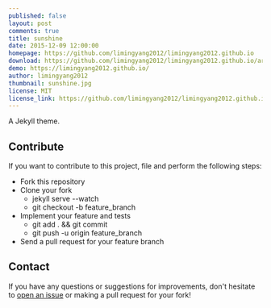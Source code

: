 ```yaml
---
published: false
layout: post
comments: true
title: sunshine
date: 2015-12-09 12:00:00
homepage: https://github.com/limingyang2012/limingyang2012.github.io
download: https://github.com/limingyang2012/limingyang2012.github.io/archive/master.zip
demo: https://limingyang2012.github.io/
author: limingyang2012
thumbnail: sunshine.jpg
license: MIT
license_link: https://github.com/limingyang2012/limingyang2012.github.io/blob/master/LICENSE
---
```


A Jekyll theme.

## Contribute

If you want to contribute to this project, file and perform the following steps:

* Fork this repository
* Clone your fork
  * jekyll serve --watch
  * git checkout -b feature_branch
* Implement your feature and tests
  * git add . && git commit
  * git push -u origin feature_branch
* Send a pull request for your feature branch

## Contact

If you have any questions or suggestions for improvements, don't hesitate to [open an issue](https://github.com/limingyang2012/limingyang2012.github.io/issues) or making a pull request for your fork!
